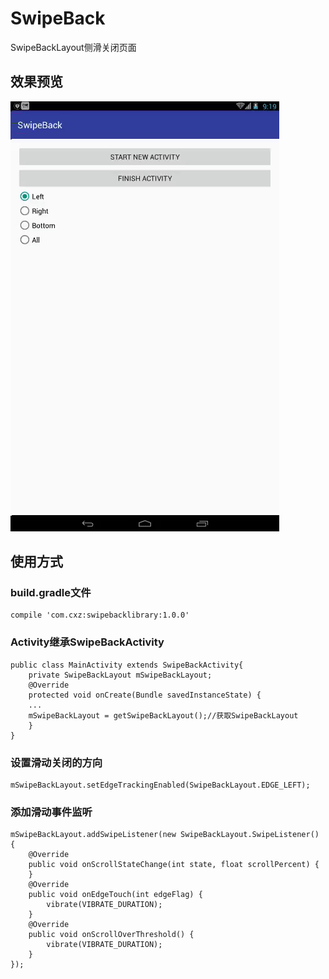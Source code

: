 # SwipeBack
SwipeBackLayout侧滑关闭页面

## 效果预览
![](https://github.com/bjchenxz/SwipeBack/raw/master/gif/1.gif)
## 使用方式
### build.gradle文件
```
compile 'com.cxz:swipebacklibrary:1.0.0'
```
### Activity继承SwipeBackActivity
```
public class MainActivity extends SwipeBackActivity{
    private SwipeBackLayout mSwipeBackLayout;
    @Override
    protected void onCreate(Bundle savedInstanceState) {
	...
	mSwipeBackLayout = getSwipeBackLayout();//获取SwipeBackLayout
    }
}
```
### 设置滑动关闭的方向
```
mSwipeBackLayout.setEdgeTrackingEnabled(SwipeBackLayout.EDGE_LEFT);
```
### 添加滑动事件监听
```
mSwipeBackLayout.addSwipeListener(new SwipeBackLayout.SwipeListener() {
    @Override
    public void onScrollStateChange(int state, float scrollPercent) {
    }
    @Override
    public void onEdgeTouch(int edgeFlag) {
        vibrate(VIBRATE_DURATION);
    }
    @Override
    public void onScrollOverThreshold() {
        vibrate(VIBRATE_DURATION);
    }
});
```
